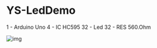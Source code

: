 # YS-LedDemo

1 - Arduino Uno
4 - IC HC595
32 - Led
32 - RES 560.Ohm

![img](https://github.com/tins2004/YS-LedDemo/assets/118654088/e3d1fa15-b060-42dc-851b-26c69c92d7ad)
